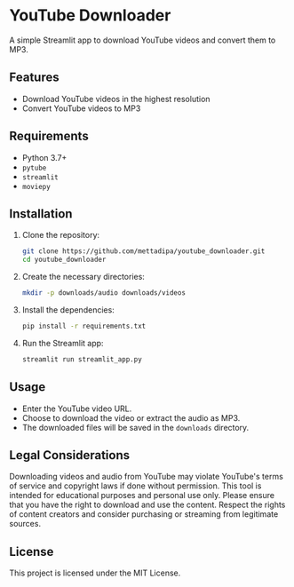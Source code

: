 # YouTube Downloader

A simple Streamlit app to download YouTube videos and convert them to MP3.

## Features
- Download YouTube videos in the highest resolution
- Convert YouTube videos to MP3

## Requirements
- Python 3.7+
- `pytube`
- `streamlit`
- `moviepy`

## Installation
1. Clone the repository:
    ```sh
    git clone https://github.com/mettadipa/youtube_downloader.git
    cd youtube_downloader
    ```

2. Create the necessary directories:
    ```sh
    mkdir -p downloads/audio downloads/videos
    ```

3. Install the dependencies:
    ```sh
    pip install -r requirements.txt
    ```

4. Run the Streamlit app:
    ```sh
    streamlit run streamlit_app.py
    ```

## Usage
- Enter the YouTube video URL.
- Choose to download the video or extract the audio as MP3.
- The downloaded files will be saved in the `downloads` directory.

## Legal Considerations
Downloading videos and audio from YouTube may violate YouTube's terms of service and copyright laws if done without permission. This tool is intended for educational purposes and personal use only. Please ensure that you have the right to download and use the content. Respect the rights of content creators and consider purchasing or streaming from legitimate sources.

## License
This project is licensed under the MIT License.
